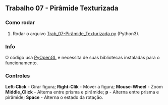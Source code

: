 ## Trabalho 07 - Pirâmide Texturizada

### Como rodar

1. Rodar o arquivo [Trab_07-Pirâmide_Texturizada.py](Trab_07-Pirâmide_Texturizada.py) (Python3).


### Info

O código usa [PyOpenGL](https://pypi.org/project/PyOpenGL/) e necessita de suas bibliotecas instaladas para o funcionamento.

### Controles

**Left-Click** - Girar figura;
**Right-Clik** - Mover a figura;
**Mouse-Wheel** - Zoom
**Middle_Click** - Alterna entre prisma e pirâmide;
**p** - Alterna entre prisma e pirâmide;
**Space** - Alterna o estado da rotação.